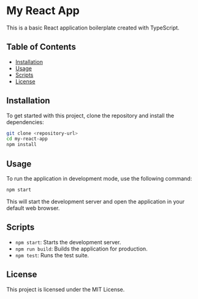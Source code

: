 # My React App

This is a basic React application boilerplate created with TypeScript. 

## Table of Contents
- [Installation](#installation)
- [Usage](#usage)
- [Scripts](#scripts)
- [License](#license)

## Installation

To get started with this project, clone the repository and install the dependencies:

```bash
git clone <repository-url>
cd my-react-app
npm install
```

## Usage

To run the application in development mode, use the following command:

```bash
npm start
```

This will start the development server and open the application in your default web browser.

## Scripts

- `npm start`: Starts the development server.
- `npm run build`: Builds the application for production.
- `npm test`: Runs the test suite.

## License

This project is licensed under the MIT License.